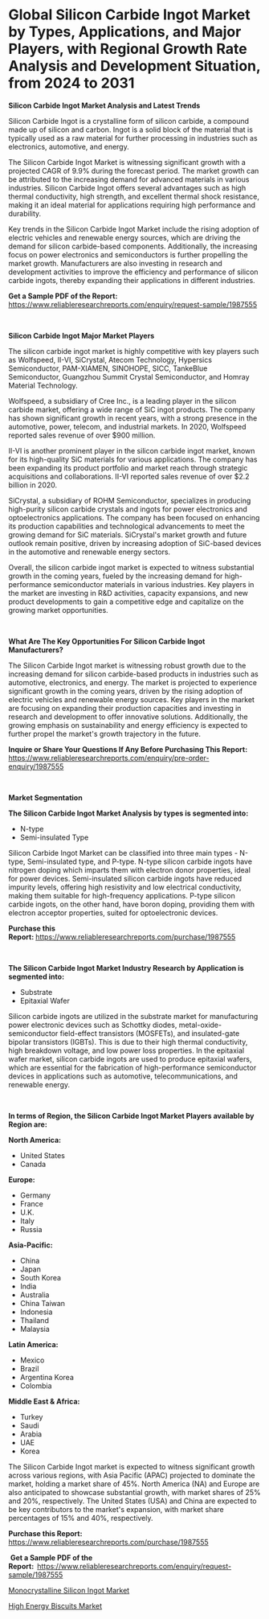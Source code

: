 <p><h1>Global Silicon Carbide Ingot Market by Types, Applications, and Major Players, with Regional Growth Rate Analysis and Development Situation, from 2024 to 2031</h1></p><p><strong>Silicon Carbide Ingot Market Analysis and Latest Trends</strong></p>
<p><p>Silicon Carbide Ingot is a crystalline form of silicon carbide, a compound made up of silicon and carbon. Ingot is a solid block of the material that is typically used as a raw material for further processing in industries such as electronics, automotive, and energy.</p><p>The Silicon Carbide Ingot Market is witnessing significant growth with a projected CAGR of 9.9% during the forecast period. The market growth can be attributed to the increasing demand for advanced materials in various industries. Silicon Carbide Ingot offers several advantages such as high thermal conductivity, high strength, and excellent thermal shock resistance, making it an ideal material for applications requiring high performance and durability.</p><p>Key trends in the Silicon Carbide Ingot Market include the rising adoption of electric vehicles and renewable energy sources, which are driving the demand for silicon carbide-based components. Additionally, the increasing focus on power electronics and semiconductors is further propelling the market growth. Manufacturers are also investing in research and development activities to improve the efficiency and performance of silicon carbide ingots, thereby expanding their applications in different industries.</p></p>
<p><strong>Get a Sample PDF of the Report:&nbsp;</strong> <a href="https://www.reliableresearchreports.com/enquiry/request-sample/1987555">https://www.reliableresearchreports.com/enquiry/request-sample/1987555</a></p>
<p>&nbsp;</p>
<p><strong>Silicon Carbide Ingot Major Market Players</strong></p>
<p><p>The silicon carbide ingot market is highly competitive with key players such as Wolfspeed, II-VI, SiCrystal, Atecom Technology, Hypersics Semiconductor, PAM-XIAMEN, SINOHOPE, SICC, TankeBlue Semiconductor, Guangzhou Summit Crystal Semiconductor, and Homray Material Technology. </p><p>Wolfspeed, a subsidiary of Cree Inc., is a leading player in the silicon carbide market, offering a wide range of SiC ingot products. The company has shown significant growth in recent years, with a strong presence in the automotive, power, telecom, and industrial markets. In 2020, Wolfspeed reported sales revenue of over $900 million.</p><p>II-VI is another prominent player in the silicon carbide ingot market, known for its high-quality SiC materials for various applications. The company has been expanding its product portfolio and market reach through strategic acquisitions and collaborations. II-VI reported sales revenue of over $2.2 billion in 2020.</p><p>SiCrystal, a subsidiary of ROHM Semiconductor, specializes in producing high-purity silicon carbide crystals and ingots for power electronics and optoelectronics applications. The company has been focused on enhancing its production capabilities and technological advancements to meet the growing demand for SiC materials. SiCrystal's market growth and future outlook remain positive, driven by increasing adoption of SiC-based devices in the automotive and renewable energy sectors.</p><p>Overall, the silicon carbide ingot market is expected to witness substantial growth in the coming years, fueled by the increasing demand for high-performance semiconductor materials in various industries. Key players in the market are investing in R&D activities, capacity expansions, and new product developments to gain a competitive edge and capitalize on the growing market opportunities.</p></p>
<p>&nbsp;</p>
<p><strong>What Are The Key Opportunities For Silicon Carbide Ingot Manufacturers?</strong></p>
<p><p>The Silicon Carbide Ingot market is witnessing robust growth due to the increasing demand for silicon carbide-based products in industries such as automotive, electronics, and energy. The market is projected to experience significant growth in the coming years, driven by the rising adoption of electric vehicles and renewable energy sources. Key players in the market are focusing on expanding their production capacities and investing in research and development to offer innovative solutions. Additionally, the growing emphasis on sustainability and energy efficiency is expected to further propel the market's growth trajectory in the future.</p></p>
<p><strong>Inquire or Share Your Questions If Any Before Purchasing This Report:</strong> <a href="https://www.reliableresearchreports.com/enquiry/pre-order-enquiry/1987555">https://www.reliableresearchreports.com/enquiry/pre-order-enquiry/1987555</a></p>
<p>&nbsp;</p>
<p><strong>Market Segmentation</strong></p>
<p><strong>The Silicon Carbide Ingot Market Analysis by types is segmented into:</strong></p>
<p><ul><li>N-type</li><li>Semi-insulated Type</li></ul></p>
<p><p>Silicon Carbide Ingot Market can be classified into three main types - N-type, Semi-insulated type, and P-type. N-type silicon carbide ingots have nitrogen doping which imparts them with electron donor properties, ideal for power devices. Semi-insulated silicon carbide ingots have reduced impurity levels, offering high resistivity and low electrical conductivity, making them suitable for high-frequency applications. P-type silicon carbide ingots, on the other hand, have boron doping, providing them with electron acceptor properties, suited for optoelectronic devices.</p></p>
<p><strong>Purchase this Report:&nbsp;</strong><a href="https://www.reliableresearchreports.com/purchase/1987555">https://www.reliableresearchreports.com/purchase/1987555</a></p>
<p>&nbsp;</p>
<p><strong>The Silicon Carbide Ingot Market Industry Research by Application is segmented into:</strong></p>
<p><ul><li>Substrate</li><li>Epitaxial Wafer</li></ul></p>
<p><p>Silicon carbide ingots are utilized in the substrate market for manufacturing power electronic devices such as Schottky diodes, metal-oxide-semiconductor field-effect transistors (MOSFETs), and insulated-gate bipolar transistors (IGBTs). This is due to their high thermal conductivity, high breakdown voltage, and low power loss properties. In the epitaxial wafer market, silicon carbide ingots are used to produce epitaxial wafers, which are essential for the fabrication of high-performance semiconductor devices in applications such as automotive, telecommunications, and renewable energy.</p></p>
<p>&nbsp;</p>
<p><strong>In terms of Region, the Silicon Carbide Ingot Market Players available by Region are:</strong></p>
<p>
    <p> <strong> North America: </strong>
        <ul>
            <li>United States</li>
            <li>Canada</li>
        </ul>
        </p> 
    <p> <strong> Europe: </strong>
        <ul>
            <li>Germany</li>
            <li>France</li>
            <li>U.K.</li>
            <li>Italy</li>
            <li>Russia</li>
        </ul>
        </p> 
    <p> <strong> Asia-Pacific: </strong>
        <ul>
            <li>China</li>
            <li>Japan</li>
            <li>South Korea</li>
            <li>India</li>
            <li>Australia</li>
            <li>China Taiwan</li>
            <li>Indonesia</li>
            <li>Thailand</li>
            <li>Malaysia</li>
        </ul>
        </p> 
    <p> <strong> Latin America: </strong>
        <ul>
            <li>Mexico</li>
            <li>Brazil</li>
            <li>Argentina Korea</li>
            <li>Colombia</li>
        </ul>
        </p> 
    <p> <strong> Middle East & Africa: </strong>
        <ul>
            <li>Turkey</li>
            <li>Saudi</li>
            <li>Arabia</li>
            <li>UAE</li>
            <li>Korea</li>
        </ul>
    </p>
    </p>
<p><p>The Silicon Carbide Ingot market is expected to witness significant growth across various regions, with Asia Pacific (APAC) projected to dominate the market, holding a market share of 45%. North America (NA) and Europe are also anticipated to showcase substantial growth, with market shares of 25% and 20%, respectively. The United States (USA) and China are expected to be key contributors to the market's expansion, with market share percentages of 15% and 40%, respectively.</p></p>
<p><strong>Purchase this Report: </strong><a href="https://www.reliableresearchreports.com/purchase/1987555">https://www.reliableresearchreports.com/purchase/1987555</a></p>
<p>&nbsp;<strong>Get a Sample PDF of the Report:&nbsp;&nbsp;</strong><a href="https://www.reliableresearchreports.com/enquiry/request-sample/1987555">https://www.reliableresearchreports.com/enquiry/request-sample/1987555</a></p>
<p><strong></strong></p>
<p><p><a href="https://github.com/singletonthaxterkelliehr2df/Market-Research-Report-List-1/blob/main/monocrystalline-silicon-ingot-market.md">Monocrystalline Silicon Ingot Market</a></p><p><a href="https://view.publitas.com/reportprime-1/high-energy-biscuits-market-research-report-provides-critical-insights-that-can-help-shape-business-development-and-investment-strategies/">High Energy Biscuits Market</a></p></p>